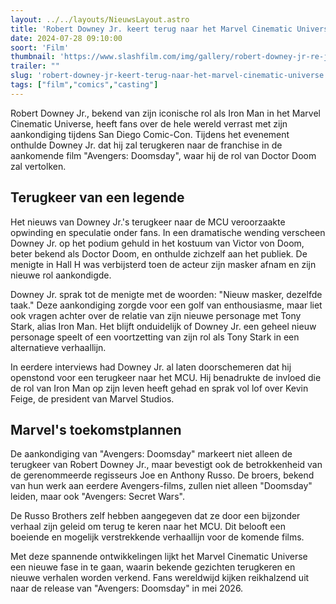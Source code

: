 ```yaml
---
layout: ../../layouts/NieuwsLayout.astro
title: 'Robert Downey Jr. keert terug naar het Marvel Cinematic Universe'
date: 2024-07-28 09:10:00
soort: 'Film'
thumbnail: 'https://www.slashfilm.com/img/gallery/robert-downey-jr-re-joins-the-mcu-as-supervillain-doctor-doom/intro-1722134351.jpg'
trailer: ""
slug: 'robert-downey-jr-keert-terug-naar-het-marvel-cinematic-universe'
tags: ["film","comics","casting"]
---
```


Robert Downey Jr., bekend van zijn iconische rol als Iron Man in het Marvel Cinematic Universe, heeft fans over de hele wereld verrast met zijn aankondiging tijdens San Diego Comic-Con. Tijdens het evenement onthulde Downey Jr. dat hij zal terugkeren naar de franchise in de aankomende film "Avengers: Doomsday", waar hij de rol van Doctor Doom zal vertolken.

## Terugkeer van een legende

Het nieuws van Downey Jr.'s terugkeer naar de MCU veroorzaakte opwinding en speculatie onder fans. In een dramatische wending verscheen Downey Jr. op het podium gehuld in het kostuum van Victor von Doom, beter bekend als Doctor Doom, en onthulde zichzelf aan het publiek. De menigte in Hall H was verbijsterd toen de acteur zijn masker afnam en zijn nieuwe rol aankondigde.

Downey Jr. sprak tot de menigte met de woorden: "Nieuw masker, dezelfde taak." Deze aankondiging zorgde voor een golf van enthousiasme, maar liet ook vragen achter over de relatie van zijn nieuwe personage met Tony Stark, alias Iron Man. Het blijft onduidelijk of Downey Jr. een geheel nieuw personage speelt of een voortzetting van zijn rol als Tony Stark in een alternatieve verhaallijn.

In eerdere interviews had Downey Jr. al laten doorschemeren dat hij openstond voor een terugkeer naar het MCU. Hij benadrukte de invloed die de rol van Iron Man op zijn leven heeft gehad en sprak vol lof over Kevin Feige, de president van Marvel Studios.

## Marvel's toekomstplannen

De aankondiging van "Avengers: Doomsday" markeert niet alleen de terugkeer van Robert Downey Jr., maar bevestigt ook de betrokkenheid van de gerenommeerde regisseurs Joe en Anthony Russo. De broers, bekend van hun werk aan eerdere Avengers-films, zullen niet alleen "Doomsday" leiden, maar ook "Avengers: Secret Wars".

De Russo Brothers zelf hebben aangegeven dat ze door een bijzonder verhaal zijn geleid om terug te keren naar het MCU. Dit belooft een boeiende en mogelijk verstrekkende verhaallijn voor de komende films.

Met deze spannende ontwikkelingen lijkt het Marvel Cinematic Universe een nieuwe fase in te gaan, waarin bekende gezichten terugkeren en nieuwe verhalen worden verkend. Fans wereldwijd kijken reikhalzend uit naar de release van "Avengers: Doomsday" in mei 2026.
